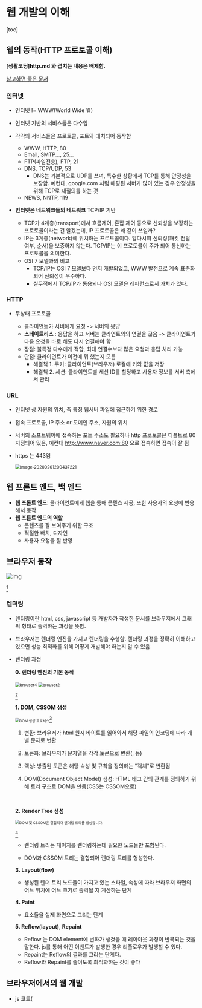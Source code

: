 # 웹 개발의 이해

[toc]

## 웹의 동작(HTTP 프로토콜 이해)

**[생활코딩]http.md 와 겹치는 내용은 배제함.**

[참고하면 좋은 문서](https://developer.mozilla.org/ko/docs/Learn/Common_questions/How_does_the_Internet_work)

### 	인터넷

* 인터넷 != WWW(World Wide 웹)

* 인터넷 기반의 서비스들은 다수임

* 각각의 서비스들은 프로토콜, 포트와 대치되어 동작함

  * WWW, HTTP, 80
  * Email, SMTP..., 25...
  * FTP(파일전송), FTP, 21
  * DNS, TCP/UDP, 53
    * DNS는 기본적으로 UDP를 쓰며, 특수한 상황에서 TCP를 통해 안정성을 보장함. 예컨대, google.com 처럼 매핑된 서버가 많이 있는 경우 안정성을 위해 TCP로 재질의를 하는 것
  * NEWS, NNTP, 119

* **인터넷은 네트워크들의 네트워크** TCP/IP 기반

  * TCP가 4계층(transport)에서 흐름제어, 혼잡 제어 등으로 신뢰성을 보장하는 프로토콜이라는 건 알겠는데, IP 프로토콜은 왜 같이 쓰일까?
  * IP는 3계층(network)에 위치하는 프로토콜이다. 알다시피  신뢰성(패킷 전달 여부, 순서)을 보증하지 않는다. TCP/IP는 이 프로토콜이 주가 되어 통신하는 프로토콜을 의미한다.
  * OSI 7 모델과의 비교
    * TCP/IP는 OSI 7 모델보다 먼저 개발되었고, WWW 발전으로 계속 표준화되어 신뢰성이 우수하다.
    * 실무적에서 TCP/IP가 통용되나 OSI 모델은 레퍼런스로서 가치가 있다.

### HTTP

* 무상태 프로토콜

  * 클라이언트가 서버에게 요청 -> 서버의 응답
  * **스테이트리스** : 응답을 하고 서버는 클라언트와의 연결을 끊음 -> 클라이언트가 다음 요청을 바로 해도 다시 연결해야 함
  * 장점: 불특정 다수에게 적합, 최대 연결수보다 많은 요청과 응답 처리 가능
  * 단점: 클라이언트가 이전에 뭐 했는지 모름
    * 해결책 1. 쿠키: 클라이언트(브라우저) 로컬에 키와 값을 저장
    * 해결책 2. 세션:  클라이언트별 세션 ID를 할당하고 사용자 정보를 서버 측에서 관리

### URL

* 인터넷 상 자원의 위치, 즉 특정 웹서버 파일에 접근하기 위한 경로

* 접속 프로토콜, IP 주소 or 도메인 주소, 자원의 위치

* 서버의 소프트웨어에 접속하는 포트 주소도 필요하나 http 프로토콜은 디폴트로 80 지정되어 있음, 예컨대 http://www.naver.com:80 으로 접속하면 접속이 잘 됨

* https 는 443임

  <img src="/Users/seungyoungoh/Library/Application Support/typora-user-images/image-20200201200437221.png" alt="image-20200201200437221" style="zoom:80%;" />

  

## 웹 프론트 엔드, 백 엔드

* **웹 프론트 엔드**: 클라이언트에게 웹을 통해 콘텐츠 제공, 또한 사용자의 요청에 반응해서 동작
* **웹 프론트 엔드의 역할**
  * 콘텐츠를 잘 보여주기 위한 구조
  * 적절한 배치, 디자인
  * 사용자 요청을 잘 반영



## 브라우저 동작

![img](https://www.html5rocks.com/en/tutorials/internals/howbrowserswork/layers.png)

 [^1]

### 	렌더링

* 렌더링이란 html, css, javascript 등 개발자가 작성한 문서를 브라우저에서 그래픽 형태로 출력하는 과정을 뜻함. 

* 브라우저는 렌더링 엔진을 가지고 렌더링을 수행함. 렌더링 과정을 정확히 이해하고 있으면 성능 최적화를 위해 어떻게 개발해야 하는지 알 수 있음

* 렌더링 과정

  **0. 렌더링 엔진의 기본 동작**

  <img src="https://d2.naver.com/content/images/2015/06/helloworld-59361-4.png" alt="brouser4" style="zoom:75%;" />

  

  <img src="https://d2.naver.com/content/images/2015/06/helloworld-59361-2.png" alt="brouser2" style="zoom:75%;" />

   [^2]

  

  **1. DOM, CSSOM 생성**

  <img src="https://developers.google.com/web/fundamentals/performance/critical-rendering-path/images/full-process.png?hl=ko" alt="DOM 생성 프로세스" style="zoom:67%;" />[^3]

  1. 변환: 브라우저가 html 원시 바이트를 읽어와서 해당 파일의 인코딩에 따라 개별 문자로 변환

  2. 토큰화: 브라우저가 문자열을 각각 토큰으로 변환(<html>, <body> 등)

  3. 렉싱: 방출된 토큰은 해당 속성 및 규칙을 정의하는 "객체"로 변환됨

  4. DOM(Document Object Model) 생성: HTML 태그 간의 관계를 정의하기 위해 트리 구조로 DOM을 만듬(CSS는 CSSOM으로)

     ​	

  **2. Render Tree 생성**

  <img src="https://developers.google.com/web/fundamentals/performance/critical-rendering-path/images/render-tree-construction.png?hl=ko" alt="DOM 및 CSSOM은 결합되어 렌더링 트리를 생성합니다." style="zoom:67%;" />

   [^3]

  * 렌더링 트리는 페이지를 렌더링하는데 필요한 노드들만 포함된다.

  * DOM과 CSSOM 트리는 결합되어 렌더링 트리를 형성한다.

    

  **3. Layout(flow)**

  * 생성된 렌더 트리 노드들이 가지고 있는 스타일, 속성에 따라 브라우저 화면의 어느 위치에 어느 크기로 출력될 지 계산하는 단계

    

  **4. Paint**

  * 요소들을 실제 화면으로 그리는 단계

    

  **5. Reflow(layout)**, **Repaint**

  * Reflow 는 DOM element에 변화가 생겼을 때 레이아웃 과정이 반복되는 것을 말한다. js를 통해 어떤 이벤트가 발생한 경우 리플로우가 발생할 수 있다.
  * Repaint는 Reflow의 결과를 그리는 단계다.
  * Reflow와 Repaint를 줄이도록 최적화하는 것이 좋다

  

  [^1]: https://www.html5rocks.com/en/tutorials/internals/howbrowserswork/#The_browser_high_level_structure
  [^2]:https://d2.naver.com/helloworld/59361
  [^3]:https://developers.google.com/web/fundamentals/performance/critical-rendering-path/constructing-the-object-model?hl=ko

  

## 브라우저에서의 웹 개발

* js 코드(<script>)는 html 끝나는 부분(</body> 뒤)에 넣어주는 것이 좋음. html 중간에 넣으면 브라우저가 html 해석하는 동안 js를 다운 받느라 html 해석이 느려질 수 있기 때문. 
* 만약 head 에 스크립트를 넣는다면, 렌더링이 방해될 수 있음(body보다 먼저 js 동작이 선행됨)



## 웹 서버

* 웹 서버는 하드웨어, 소프트웨어 모두를 의미할 수 있음.

  * 하드웨어: 웹 서버는 웹사이트의 컴포넌트 파일들(html, img, css, js code)을 저장하는 컴퓨터임. 이 파일들을 클라이언트 디바이스에 전달함. 웹서버는 인터넷에 연결되어 있고 따라서 domain name으로 접속될 수 있음
  * 소프트웨어: 웹 서버는 기본적으로 클라이언트가 어떻게 호스트 파일들에 접근하는지 관리함. 웹서버(이 경우 HTTP 서버)는 URL과 HTTP 소프트웨어의 일부임

* 정적 혹은 동적 웹 서버

  * 정적 웹 서버는 HTTP 서버(소프트웨어)가 있는 컴퓨터(하드웨어)로 구성됨. 서버는 요청받은 파일을 클라이언트 브라우저에게 보냄

  * 동적 웹 서버는 정적 웹 서버에 추가적인 소프트웨어(보통 애플리케이션 서버(WAS)와 데이터베이스)로 구성됨. HTTP 서버가 브라우저로부터 요청된 파일들을 전송되기 전에 WAS가 업데이트 됨. 예컨대, 위키피디아와 같은 웹페이지를 만들기 위해 WAS는 데이터베이스에서 컨텐츠들을 가져와 HTML 템플릿을 채우고 있음. 위키피디아 같은 웹사이트들은 수 천개의 웹페이지를 가지고 있지만, 그것들은 약간의 HTML 템플릿과 거대한 데이터베이스로 이루어져 있음. 

  * 동적 웹 서버(WAS)는 관리 및 속도 측면에서 정적보다 강점을 가지지만, 기술 스택을 다루기 더 어렵고 구축도 더 어려움.

  * 사실 현재 WAS가 가지고 있는 웹 서버도 정적인 컨텐츠를 처리함에 있어 성능상 큰 차이가 없지만, 규모가 커질수록 웹 서버와 WAS를 구분함. 

    * 장애 극복기능(failover)
    * 또한 자원 이용의 효율성,  배포 및 유지보수의 편의성

  * WAS의 주요 기능

    * 프로그램 실행 환경 및 DB 접속 기능

    * 여러 트랜잭션(논리적 작업 단위) 관리

    * 비즈니스 로직 수행

      (예컨대, 아이디 중복검사를 위해 데이트베이스 연결)

    

